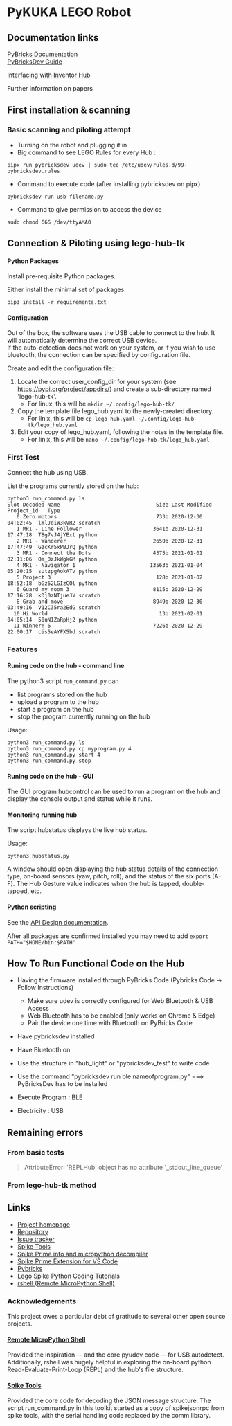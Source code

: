 # PyKUKA LEGO Robot

## Documentation links

[PyBricks Documentation](https://docs.pybricks.com/en/latest/)  
[PyBricksDev Guide](https://pypi.org/project/pybricksdev/)

[Interfacing with Inventor Hub](https://github.com/smr99/lego-hub-tk)

Further information on papers

## First installation & scanning

### Basic scanning and piloting attempt

- Turning on the robot and plugging it in
- Big command to see LEGO Rules for every Hub :
```shell
pipx run pybricksdev udev | sudo tee /etc/udev/rules.d/99-pybricksdev.rules
```
- Command to execute code (after installing pybricksdev on pipx)
```shell
pybricksdev run usb filename.py
```
- Command to give permission to access the device
```shell
sudo chmod 666 /dev/ttyAMA0
```

## Connection & Piloting using lego-hub-tk

#### Python Packages

Install pre-requisite Python packages.

Either install the minimal set of packages:

```shell
pip3 install -r requirements.txt
```

#### Configuration

Out of the box, the software uses the USB cable to connect to the hub.  It will automatically determine the correct USB device.  
If the auto-detection does not work on your system, or if you wish to use bluetooth, the connection can be specified by configuration file.  

Create and edit the configuration file:

1. Locate the correct user_config_dir for your system (see https://pypi.org/project/appdirs/) and create a sub-directory named 'lego-hub-tk'.
   - For linux, this will be `mkdir ~/.config/lego-hub-tk/`
2. Copy the template file lego_hub.yaml to the newly-created directory.
   - For linix, this will be `cp lego_hub.yaml ~/.config/lego-hub-tk/lego_hub.yaml`
3. Edit your copy of lego_hub.yaml, following the notes in the template file.
   - For linix, this will be `nano ~/.config/lego-hub-tk/lego_hub.yaml`  

### First Test
Connect the hub using USB.  

List the programs currently stored on the hub:

```shell
python3 run_command.py ls
Slot Decoded Name                               Size Last Modified        Project_id   Type      
   0 Zero motors                                733b 2020-12-30 04:02:45  lmlJdiW3kVR2 scratch   
   1 MR1 - Line Follower                       3641b 2020-12-31 17:47:18  T8g7vJ4jYExt python    
   2 MR1 - Wanderer                            2650b 2020-12-31 17:47:49  GzcKr5xPBJrQ python    
   3 MR1 - Connect the Dots                    4375b 2021-01-01 02:11:06  Qm_0zJkWgkGM python    
   4 MR1 - Navigator 1                        13563b 2021-01-04 05:20:15  sUtzpgAokATv python    
   5 Project 3                                  128b 2021-01-02 18:52:18  bGz62LGIzCOl python    
   6 Guard my room 3                           8115b 2020-12-29 17:16:28  kDj0zNTjueJV scratch   
   8 Grab and move                             8949b 2020-12-30 03:49:16  V12C35ra2EdG scratch   
  10 Hi World                                    13b 2021-02-01 04:05:14  50uN1ZaRpHj2 python    
  11 Winner! 6                                 7226b 2020-12-29 22:00:17  cis5eAYFX5bd scratch   
```

### Features

#### Runing code on the hub - command line

The python3 script `run_command.py` can
* list programs stored on the hub
* upload a program to the hub
* start a program on the hub
* stop the program currently running on the hub

Usage:
```shell
python3 run_command.py ls
python3 run_command.py cp myprogram.py 4
python3 run_command.py start 4
python3 run_command.py stop
```

#### Runing code on the hub - GUI

The GUI program hubcontrol can be used to run a program on the hub and display the console output and status while it runs.  

#### Monitoring running hub

The script hubstatus displays the live hub status.

Usage:
```shell
python3 hubstatus.py
```

A window should open displaying the hub status details of the connection type, on-board sensors (yaw, pitch, roll), and the status of the six ports (A-F).  The Hub Gesture value indicates when the hub is tapped, double-tapped, etc.

#### Python scripting

See the [API Design documentation](design.md).


After all packages are confirmed installed you may need to add `export PATH="$HOME/bin:$PATH"`
 
## How To Run Functional Code on the Hub

- Having the firmware installed through PyBricks Code (Pybricks Code -> Follow Instructions)
   - Make sure udev is correctly configured for Web Bluetooth & USB Access
   - Web Bluetooth has to be enabled (only works on Chrome & Edge)
   - Pair the device one time with Bluetooth on PyBricks Code

- Have pybricksdev installed
- Have Bluetooth on
- Use the structure in "hub_light" or "pybricksdev_test" to write code
- Use the command "pybricksdev run ble nameofprogram.py" ===> PyBricksDev has to be installed

- Execute Program : BLE
- Electricity : USB

## Remaining errors

### From basic tests

> AttributeError: 'REPLHub' object has no attribute '_stdout_line_queue'

### From lego-hub-tk method

## Links

- [Project homepage](https://github.com/smr99/lego-hub-tk)
- [Repository](https://github.com/smr99/lego-hub-tk)
- [Issue tracker](https://github.com/smr99/lego-hub-tk/issues)
- [Spike Tools](https://github.com/nutki/spike-tools)
- [Spike Prime info and micropython decompiler](https://github.com/gpdaniels/spike-prime)
- [Spike Prime Extension for VS Code](https://github.com/sanjayseshan/spikeprime-vscode)
- [Pybricks](https://pybricks.com/)
- [Lego Spike Python Coding Tutorials](https://damom73.github.io/lego-spike-tutorials/index.html)
- [rshell (Remote MicroPython Shell)](https://github.com/dhylands/rshell)

### Acknowledgements

This project owes a particular debt of gratitude to several other open source projects.

#### [Remote MicroPython Shell](https://github.com/dhylands/rshell)

Provided the inspiration -- and the core pyudev code -- for USB autodetect.  Additionally, rshell was hugely helpful in exploring the on-board python Read-Evaluate-Print-Loop (REPL) and the hub's file structure.

#### [Spike Tools](https://github.com/nutki/spike-tools)

Provided the core code for decoding the JSON message structure.  The script run_command.py in this toolkit started as a copy of spikejsonrpc from spike tools, with the serial handling code replaced by the comm library.